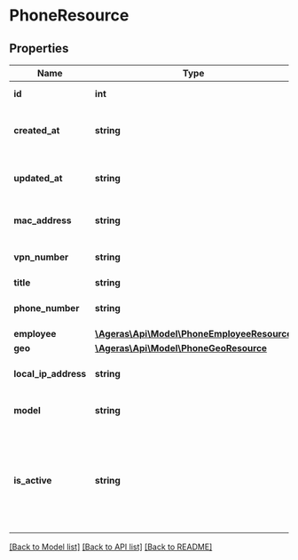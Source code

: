 # PhoneResource

## Properties
Name | Type | Description | Notes
------------ | ------------- | ------------- | -------------
**id** | **int** | The phone&#39;s id. | [optional] 
**created_at** | **string** | When was the phone created in the system. | [optional] 
**updated_at** | **string** | At what date was the phone last updated. | [optional] 
**mac_address** | **string** | The mac address of the phone. | [optional] 
**vpn_number** | **string** | The internal phone number. | [optional] 
**title** | **string** | Phone&#39;s title | [optional] 
**phone_number** | **string** | The external phone number. | [optional] 
**employee** | [**\Ageras\Api\Model\PhoneEmployeeResource**](PhoneEmployeeResource.md) |  | [optional] 
**geo** | [**\Ageras\Api\Model\PhoneGeoResource**](PhoneGeoResource.md) |  | [optional] 
**local_ip_address** | **string** | The local ip address of the phone. | [optional] 
**model** | **string** | The model of the hardware itself. | [optional] 
**is_active** | **string** | If the phone is active. This is automatically set to true when some physical action is registered. | [optional] 

[[Back to Model list]](../README.md#documentation-for-models) [[Back to API list]](../README.md#documentation-for-api-endpoints) [[Back to README]](../README.md)


